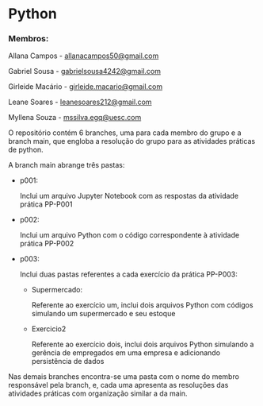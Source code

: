 # Python

### Membros:

Allana Campos - allanacampos50@gmail.com

Gabriel Sousa - gabrielsousa4242@gmail.com

Girleide Macário - girleide.macario@gmail.com

Leane Soares - leanesoares212@gmail.com

Myllena Souza - mssilva.egq@uesc.com

O repositório contém 6 branches, uma para cada membro do grupo e a branch main, que engloba a resolução do grupo para as atividades práticas de python.

A branch main abrange três pastas:
* p001:
  
  Inclui um arquivo Jupyter Notebook com as respostas da atividade prática PP-P001
  
* p002:
  
  Inclui um arquivo Python com o código correspondente à atividade prática PP-P002
  
* p003:
  
  Inclui duas pastas referentes a cada exercício da prática PP-P003:
  
  * Supermercado:
    
    Referente ao exercício um, inclui dois arquivos Python com códigos simulando um supermercado e seu estoque
    
  * Exercicio2
    
    Referente ao exercício dois, inclui dois arquivos Python simulando a gerência de empregados em uma empresa e adicionando persistência de dados 
  
Nas demais branches encontra-se uma pasta com o nome do membro responsável pela branch, e, cada uma apresenta as resoluções das atividades práticas com organização similar a da main.
